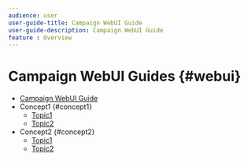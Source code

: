 ```yaml
---
audience: user
user-guide-title: Campaign WebUI Guide
user-guide-description: Campaign WebUI Guide
feature : Overview
---
```


# Campaign WebUI Guides {#webui}

+ [Campaign WebUI Guide](home.md)
+ Concept1 {#concept1}
     + [Topic1](concept1/topic1.md)
     + [Topic2](concept1/topic2.md)
+ Concept2 {#concept2}
     + [Topic1](concept2/topic1.md)
     + [Topic2](concept2/topic2.md)


